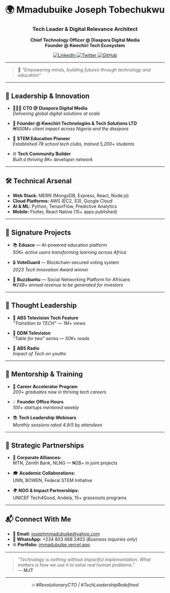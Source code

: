 <h1 align="center">🌍 Mmadubuike Joseph Tobechukwu</h1>
<h3 align="center">Tech Leader & Digital Relevance Architect</h3>
<p align="center">
  <b>Chief Technology Officer @ Diaspora Digital Media</b> <br/>
  <b>Founder @ Kwechiri Tech Ecosystem</b>
</p>

<p align="center">
  <a href="https://linkedin.com/in/jmmadubuike">
    <img src="https://img.shields.io/badge/-Connect_On_LinkedIn-0A66C2?logo=linkedin" alt="LinkedIn"/>
  </a>
  <a href="https://twitter.com/jmmadubuike">
    <img src="https://img.shields.io/badge/-Follow_On_Twitter-1DA1F2?logo=twitter" alt="Twitter"/>
  </a>
  <a href="https://github.com/jmmadubuike">
    <img src="https://img.shields.io/badge/-View_Projects-181717?logo=github" alt="GitHub"/>
  </a>
</p>

---

> 🧠 _“Empowering minds, building futures through technology and education”_

---

## 🚀 Leadership & Innovation

- 👨🏽‍💼 **CTO @ Diaspora Digital Media**  
  *Delivering global digital solutions at scale*

- 🧱 **Founder @ Kwechiri Technologies & Tech Solutions LTD**  
  *₦500M+ client impact across Nigeria and the diaspora*

- 🏫 **STEM Education Pioneer**  
  *Established 78 school tech clubs, trained 5,200+ students*

- 🌐 **Tech Community Builder**  
  *Built a thriving 8K+ developer network*

---

## 🛠️ Technical Arsenal

- **Web Stack:** MERN (MongoDB, Express, React, Node.js)  
- **Cloud Platforms:** AWS (EC2, S3), Google Cloud  
- **AI & ML:** Python, TensorFlow, Predictive Analytics  
- **Mobile:** Flutter, React Native (15+ apps published)

---

## 🌟 Signature Projects

- 📚 **Eduace** — AI-powered education platform  
  _50K+ active users transforming learning across Africa_

- 🔒 **VoteGuard** — Blockchain-secured voting system  
  _2023 Tech Innovation Award winner_

- 🚀 **Buzzbuntu** — Social Networking Platform for Africans  
  _₦24B+ annual revenue to be generated for investors_

---

## 📢 Thought Leadership

- 🎥 **ABS Television Tech Feature**  
  _“Transition to TECH” — 1M+ views_

- 📰 **DDM Television**  
  _“Table for two” series — 50K+ reads_

- 🎤 **ABS Radio**  
  _Impact of Tech on youths_

---

## 🌱 Mentorship & Training

- 🚀 **Career Accelerator Program**  
  _200+ graduates now in thriving tech careers_

- 💡 **Founder Office Hours**  
  _100+ startups mentored weekly_

- 📚 **Tech Leadership Webinars**  
  _Monthly sessions rated 4.9/5 by attendees_

---

## 🤝 Strategic Partnerships

- 🏢 **Corporate Alliances:**  
  MTN, Zenith Bank, NLNG — ₦2B+ in joint projects

- 🎓 **Academic Collaborations:**  
  UNN, BOWEN, Federal STEM Initiative

- 🌍 **NGO & Impact Partnerships:**  
  UNICEF Tech4Good, Andela, 15+ grassroots programs

---

## 📬 Connect With Me

- 📧 **Email:** [josephmmadubuike@yahoo.com](mailto:josephmmadubuike@yahoo.com)  
- 💬 **WhatsApp:** +234 803 668 2403 (*Business inquiries only*)  
- 🌐 **Portfolio:** [jmmadubuike.vercel.app](https://jmmadubuike.vercel.app)

---

> _"Technology is nothing without impactful implementation. What matters is how we use it to solve real human problems."_  
> — **MJT**

---

<p align="center"><i>🔥 #RevolutionaryCTO | #TechLeadershipRedefined</i></p>
